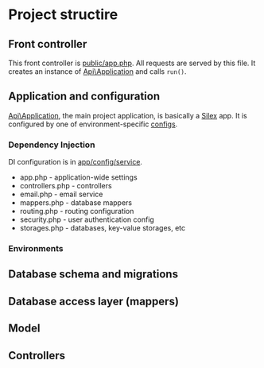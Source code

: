 # Project structire
## Front controller
This front controller is [public/app.php](../public/app.php). All requests are served by this file. It creates an instance of [Api\Application](../src/Applcation.php) and calls `run()`. 

## Application and configuration
[Api\Application](../src/Application.php), the main project application, is basically a [Silex](http://silex.sensiolabs.org/) app. It is configured by one of environment-specific [configs](../app/config).
### Dependency Injection
DI configuration is in [app/config/service](../app/config/service). 
* app.php - application-wide settings
* controllers.php - controllers
* email.php - email service
* mappers.php - database mappers
* routing.php - routing configuration
* security.php - user authentication config
* storages.php - databases, key-value storages, etc

### Environments

## Database schema and migrations
## Database access layer (mappers)
## Model
## Controllers
